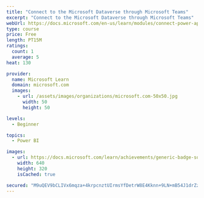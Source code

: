 ```yaml
---
title: "Connect to the Microsoft Dataverse through Microsoft Teams"
excerpt: "Connect to the Microsoft Dataverse through Microsoft Teams"
webUrl: https://docs.microsoft.com/en-us/learn/modules/connect-power-apps-automate-virtual-agent-bi-with-common-data-service/
type: course
price: Free
length: PT15M
ratings:
  count: 1
  average: 5
heat: 130

provider:
  name: Microsoft Learn
  domain: microsoft.com
  images:
    - url: /assets/images/organizations/microsoft.com-50x50.jpg
      width: 50
      height: 50

levels:
  - Beginner

topics:
  - Power BI

images:
  - url: https://docs.microsoft.com/learn/achievements/generic-badge-social.png
    width: 640
    height: 320
    isCached: true

secured: "M9uQEV9bCLIVx6mqza+4krpcnztUIrmsYfDetrW8E4Kknn+9LN+mB54J1drZzazrd84Rj7bf9uWITmViqH3S3xWAAcH4qpyf6A2RTDja7Pzs7DFBG+v08vsCGWC4niaznHVPYntfghKYEXMFo30tYZFn2fJR2DCIpsrWUJDqbc3zC1EeGoDoSSv0EkQgRGCvdhaFs1yZYy7dkO/FxWASc84wiNcEQ5JEPK+aesKgM/mu9xf5OAVnxNiuTo20RRq6w7hQXLCUwkfP4HvZlCNVHgdVIT3fYmPdUvZKyWoA46EGuF56NfyBWvZeQ5y9fqGzAPNP47oAjwMdY/cp5CiF5Fh/zJUq0UhaW8q/Hf8z4D8219Z9XtaKmc6z9DNMsGX7VZNbYcYtSLuIASK/oTN5fw==;SxvqiBO0o7IvkwPLUFRWrA=="
---
```


